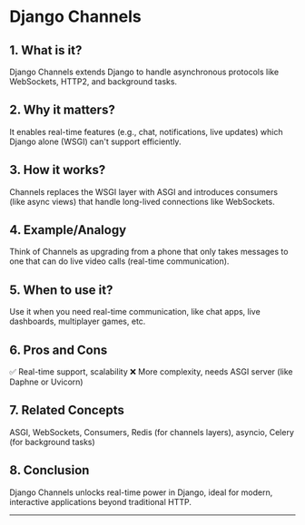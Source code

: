 # Django Channels

## 1. What is it?
Django Channels extends Django to handle asynchronous protocols like WebSockets, HTTP2, and background tasks.

## 2. Why it matters?
It enables real-time features (e.g., chat, notifications, live updates) which Django alone (WSGI) can't support efficiently.

## 3. How it works?
Channels replaces the WSGI layer with ASGI and introduces consumers (like async views) that handle long-lived connections like WebSockets.

## 4. Example/Analogy
Think of Channels as upgrading from a phone that only takes messages to one that can do live video calls (real-time communication).

## 5. When to use it?
Use it when you need real-time communication, like chat apps, live dashboards, multiplayer games, etc.

## 6. Pros and Cons
✅ Real-time support, scalability ❌ More complexity, needs ASGI server (like Daphne or Uvicorn)

## 7. Related Concepts
ASGI, WebSockets, Consumers, Redis (for channels layers), asyncio, Celery (for background tasks)

## 8. Conclusion
Django Channels unlocks real-time power in Django, ideal for modern, interactive applications beyond traditional HTTP.

---
